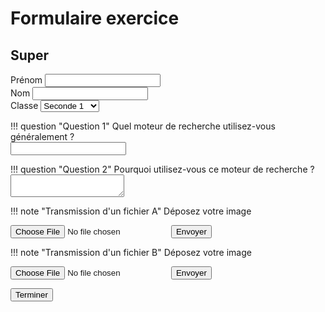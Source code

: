 # Formulaire exercice

## Super

<form id="exercise" method="POST" markdown="1" action="/api/save">
<input type="hidden" name="exercise_id" value="demo">

<div>
    <label for="firstname">Prénom</label>
    <input id="firstname" type="text" name="firstname">
</div>

<div>
    <label for="lastname">Nom</label>
    <input id="lastname" type="text" name="lastname">
</div>

<div>
    <label for="group">Classe</label>
    <select id="group" name="group">
        <option value="SEC01">Seconde 1</option>
        <option value="SEC02">Seconde 2</option>
        <option value="SEC03">Seconde 3</option>
        <option value="SEC04">Seconde 4</option>
        <option value="SEC05">Seconde 5</option>
        <option value="SEC06">Seconde 6</option>
        <option value="SEC07">Seconde 7</option>
        <option value="SEC08">Seconde 8</option>
        <option value="SEC09">Seconde 9</option>
        <option value="SEC10">Seconde 10</option>
        <option value="SEC11">Seconde 11</option>
        <option value="SEC12">Seconde 12</option>
        <option value="SEC13">Seconde 13</option>
        <option value="SEC14">Seconde 14</option>
        <option value="SEC15">Seconde 15</option>
        <option value="SEC16">Seconde 16</option>
    </select>
</div>

!!! question "Question 1"
    Quel moteur de recherche utilisez-vous généralement ?<br>
    <input type="text" name="q1">

!!! question "Question 2"
    Pourquoi utilisez-vous ce moteur de recherche ?<br>
    <textarea name="q2"></textarea>

!!! note "Transmission d'un fichier A"
    Déposez votre image<br>
    <div class="uploader">
        <div class="components">
            <input type="file">
            <button type="button" data-suffix="rendu">Envoyer</button>
        </div>
        <div class="output"></div>
    </div>

!!! note "Transmission d'un fichier B"
    Déposez votre image<br>
    <div class="uploader">
        <div class="components">
            <input type="file">
            <button type="button" data-suffix="capture">Envoyer</button>
        </div>
        <div class="output"></div>
    </div>

<input type="submit" value="Terminer">
</form>